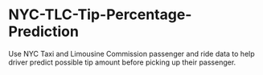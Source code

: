 # NYC-TLC-Tip-Percentage-Prediction
Use NYC Taxi and Limousine Commission passenger and ride data to help driver predict possible tip amount before picking up their passenger.
